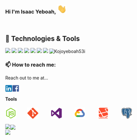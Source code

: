 ### Hi I'm Isaac Yeboah, <img src="./wave.gif" width="30px">
<br/>


## 🔧 Technologies & Tools
![](https://img.shields.io/badge/OS-Linux-informational?style=flat&logo=linux&logoColor=white&color=2bbc8a)
![](https://img.shields.io/badge/Editor-vscode-informational?style=flat&logo=vs-code&logoColor=white&color=2bbc8a)
![](https://img.shields.io/badge/Code-JavaScript-informational?style=flat&logo=javascript&logoColor=white&color=2bbc8a)
![](https://img.shields.io/badge/Code-Laravel-informational?style=flat&logo=go&logoColor=white&color=2bbc8a)
![](https://img.shields.io/badge/Code-Jquery-informational?style=flat&logo=jquery.js&logoColor=white&color=2bbc8a)
![](https://img.shields.io/badge/Shell-Bash-informational?style=flat&logo=gnu-bash&logoColor=white&color=2bbc8a)
![](https://img.shields.io/badge/Tools-mySQL-informational?style=flat&logo=postgresql&logoColor=white&color=2bbc8a)
<a align="left"> <img src="https://komarev.com/ghpvc/?username=Kojoyeboah53i&label=Views&color=blue&style=plastic" alt="Kojoyeboah53i" /> </a>
<br>

###  📫 How to reach me:

<!-- 
[<img align="left" style="margin-right: 8px; color: pink; " width="38px" height="28px; margin-top: 10px" src="https://res.cloudinary.com/tutcan/image/upload/v1597102940/facebook-brands.png" />](https://web.facebook.com/kojo53i/)

[<img align="left" style="margin-right: 18px" width="45.75px" height="38px" src="https://res.cloudinary.com/tutcan/image/upload/v1597102940/linkedin-in-brands.png" />](https://www.linkedin.com/in/isaac-yeboah-626b821ab/)

[<img align="left" style="margin-right:18px" width="45.75px" height="38px" src="https://res.cloudinary.com/tutcan/image/upload/v1597102940/instagram-brands.png" />](https://www.instagram.com/kojoyeboah53i/) -->


Reach out to me at...

 <!-- <a href="https://twitter.com/_iamEtornam">
  <img align="left" alt="Isaac's Gmail" width="22px" src="https://github.com/devicons/devicon/blob/master/icons/gmail/gmail-original.svg" /> -->
<!-- </a> -->
<a href="https://www.linkedin.com/in/isaac-yeboah-626b821ab"> 
  <img align="left" alt="Isaac's Linkdein" width="22px" src="https://github.com/devicons/devicon/blob/master/icons/linkedin/linkedin-original.svg" />
</a>
</a><a href="https://web.facebook.com/kojo53i/">
  <img align="left" alt='Isaac's Facebook" width="22px" src="https://github.com/devicons/devicon/blob/master/icons/facebook/facebook-original.svg" />
</a>
<br/>



#### Tools

<img src="https://github.com/devicons/devicon/blob/master/icons/nodejs/nodejs-original.svg" width="35px">&nbsp;&nbsp;&nbsp;&nbsp;&nbsp;&nbsp;&nbsp;&nbsp;
<img src="https://github.com/devicons/devicon/blob/master/icons/git/git-original.svg" width="35px">&nbsp;&nbsp;&nbsp;&nbsp;&nbsp;&nbsp;&nbsp;&nbsp;&nbsp;
<img src="https://github.com/devicons/devicon/blob/master/icons/visualstudio/visualstudio-plain.svg" width="35px">&nbsp;&nbsp;&nbsp;&nbsp;&nbsp;&nbsp;&nbsp;&nbsp;&nbsp;
<img src="https://github.com/devicons/devicon/blob/master/icons/googlecloud/googlecloud-original.svg" width="35px">&nbsp;&nbsp;&nbsp;&nbsp;&nbsp;&nbsp;&nbsp;&nbsp;&nbsp;
<img src="https://github.com/devicons/devicon/blob/master/icons/laravel/laravel-plain-wordmark.svg" width="35px">&nbsp;&nbsp;&nbsp;&nbsp;&nbsp;&nbsp;&nbsp;&nbsp;&nbsp;
<img src="https://github.com/devicons/devicon/blob/master/icons/postgresql/postgresql-original.svg" width="35px">&nbsp;&nbsp;&nbsp;&nbsp;&nbsp;&nbsp;&nbsp;&nbsp;&nbsp;

<img align="left" src="https://github-readme-stats.vercel.app/api?username=kojoyeboah53i&show_icons=true&include_all_commits=true&theme=dracula&count_private=true"/>
<a href="https://github.com/kojoyeboah53i/kojoyeboah53i">
  <img align="center" src="https://github-readme-stats.vercel.app/api/top-langs/?username=kojoyeboah53i&hide=java,html&theme=dracula" />
</a>

<br/>
<img  src="https://github-readme-streak-stats.herokuapp.com/?user=kojoyeboah53i&theme=dracula" />
<br/>




